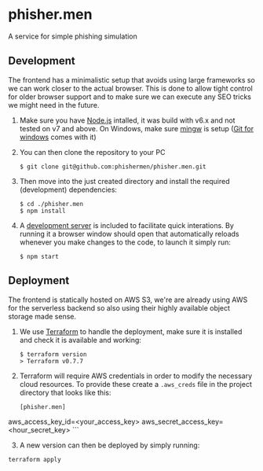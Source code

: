 # phisher.men
A service for simple phishing simulation

## Development
The frontend has a minimalistic setup that avoids using large frameworks so we can work closer to the actual browser. This is done to allow tight control for older browser support and to make sure we can execute any SEO tricks we might need in the future.

1. Make sure you have [Node.js](https://nodejs.org/en/) intalled, it was build with v6.x and not tested on v7 and above. On Windows, make sure [mingw](http://www.mingw.org/) is setup ([Git for windows](https://git-scm.com/download/win) comes with it)


2. You can then clone the repository to your PC

	```
	$ git clone git@github.com:phishermen/phisher.men.git
	```

2. Then move into the just created directory and install the required (development) dependencies:

	```
	$ cd ./phisher.men
	$ npm install
	```
	
3. A [development server](https://github.com/mattdesl/budo) is included to facilitate quick interations. By running it a browser window should open that automatically reloads whenever you make changes to the code, to launch it simply run: 

	```
	$ npm start
	```

## Deployment
The frontend is statically hosted on AWS S3, we're are already using AWS for the serverless backend so also using their highly available object storage made sense. 

 1. We use [Terraform](https://www.terraform.io/downloads.html) to handle the deployment, make sure it is installed and check it is available and working: 
 
 	```
 	$ terraform version
 	> Terraform v0.7.7
 	```
 	
 2. Terraform will require AWS credentials in order to modify the necessary cloud resources. To provide these create a `.aws_creds` file in the project directory that looks like this: 

 	```
 	[phisher.men]
aws_access_key_id=<your_access_key>
aws_secret_access_key=<hour_secret_key>
 	```
 	
 3. A new version can then be deployed by simply running: 

 ```
 terraform apply
 ```